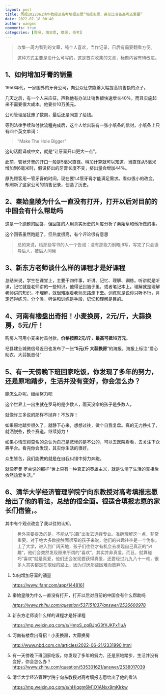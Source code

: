```yaml
---
layout: post
title: 周报2022061清华教授谈高考填报志愿“填报志愿，甚至比准备高考还重要”
date: 2022-07-18 00:40
author: wangms
comments: true
categories: [周报, 填志愿, 摘录, 高考]
---
```

<blockquote>
<p>收集一周内看到的文章，纯个人喜欢，当作记录，日后有需要翻看方便。</p>
<p>这种方式主要是没什么可写的，这是首次收集的文章，标题内容有待改进。</p>
</blockquote>
<h2>1、如何增加牙膏的销量</h2>
<p>1950年代，一家国外的牙膏公司，向公众征求能够大幅提高销售额的点子。</p>
<p>几天之后，有一个人来应征，声称他有办法让销售额快速增长40%，而且实施起来不需要很大成本。他要价10万美元。</p>
<p>公司管理层犹豫了数周，最后还是同意了给钱。</p>
<p>等到法律手续和付款流程完成后，这个人给出装有一张小纸条的信封，小纸条上只有四个英文单词：</p>
<blockquote>
<p>“Make The Hole Bigger”</p>
</blockquote>
<p>这句话翻译成中文，就是“让牙膏开口更大一点”。</p>
<p>此前，管状牙膏的开口一般是5毫米直径。稍加计算就可以知道，当直径从5毫米增加到6毫米时，假设挤出的牙膏长度不变，挤出量会增加44%。</p>
<p>原先顾客用一管牙膏的时间，现在要1.4管牙膏才能满足需求。看似很小的改变，却刷新了这家公司的销售记录，创造了历史。</p>
<h2>2、秦始皇陵为什么一直没有打开，打开以后对目前的中国会有什么帮助吗</h2>
<p>这是一个跑题的回答，但回答的人用真实历史的角度分析了秦始皇和他所做的事。</p>
<p>这个回答虽然跑题了，但热度很高，有个评论很有意思</p>
<blockquote>
<p>总的来说，给那些写书的人一个告诫：没有那能力别瞎j8写，写完了只会误导后人，被后人问候</p>
</blockquote>
<h2>3、新东方老师谈什么样的课程才是好课程</h2>
<p>总结来说，学生在课堂上，主要干四件事，听讲、记忆、理解、训练。听讲就是听课，记忆就是老师讲的一些知识，他得记到脑子里，或者笔记本上。理解就是理解老师讲的知识，不理解，就很难跟着老师思路走下去。训练就是说你只听不行，肯定还得练习。分个类，听讲和训练是手段，记忆和理解是目的。</p>
<h2>4、河南有楼盘出奇招！小麦换房，2元/斤，大蒜换房，5元/斤！</h2>
<p>购房人可用小麦来付首付款，<strong>价格按照2元/斤，最高可抵16万元</strong>。</p>
<p>杞县建业城微信号近日也发布了一张“<strong>5元/斤 大蒜换房</strong>”的海报。海报上标注“爱心助农，大蒜抵首付”</p>
<h2>5、有一天傍晚下班回家吃饭，你发现了多年的努力，还是原地踏步，生活并没有变好，你会怎么办？</h2>
<p>能怎么办呢，继续努力吧</p>
<p>这个世界上一出生就在罗马的是少数人，雨天没伞的孩子是多数人。</p>
<p>就像许三多说的那样不抛弃！不放弃！</p>
<p>如果原地踏步很久了，就静下心来，想想过往，做个自我复盘。真的无力挣扎了，就洒脱些，换个赛道。继续努力！</p>
<p>如果心情压抑莫名的总认为自己是悲惨的是不公的，可以去医院看看，去关注下众筹平台。看完你会发现，其实你生活的很好。</p>
<p>众生皆苦，我们能做的就是在自我纠错中努力奔跑。</p>
<p>就像罗曼·罗兰说的那样“世上只有一种真正的英雄主义，就是认清了生活的真相后依然热爱生活。”</p>
<h2>6、清华大学经济管理学院宁向东教授对高考填报志愿给出了他的看法，总结的很全面。很适合填报志愿的家长们借鉴，。</h2>
<p>其中有个观点改变了我以往的认知。</p>
<blockquote>
<p>另外需要提及的是，不能从“兴趣”出发去选择专业。准确理解这一点，非常重要。对于绝大多数接触面很窄的孩子来说，他们的兴趣往往是一个伪象。上了大学，进入到广阔天地，孩子们往往才有机会去发现自己真正的“兴趣”，他们会突然发现原来所谓的“喜欢”，其实并非真爱。而且，就算碰巧“喜欢”就是真爱，他们还会发现要获得真爱，还要经过九九八十一难，很多人其实都是在取经的路上，因为讨厌那些困难而放弃的。</p>
</blockquote>
<ol>
<li>
<p>如何增加牙膏的销量</p>
<p><a href="https://www.ifanr.com/app/1448161">https://www.ifanr.com/app/1448161</a></p>
</li>
<li>
<p>秦始皇陵为什么一直没有打开，打开以后对目前的中国会有什么帮助吗</p>
<p><em><a href="https://www.zhihu.com/question/537151037/answer/2536600978">https://www.zhihu.com/question/537151037/answer/2536600978</a></em></p>
</li>
<li>
<p>新东方老师谈什么样的课程才是好课程</p>
<p><a href="https://mp.weixin.qq.com/s/HmpS_ppBJpG3fXJKFx1IuA">https://mp.weixin.qq.com/s/HmpS_ppBJpG3fXJKFx1IuA</a></p>
</li>
<li>
<p>河南有楼盘出奇招！小麦换房，大蒜换房</p>
<p><a href="http://www.nbd.com.cn/articles/2022-06-21/2331990.html">http://www.nbd.com.cn/articles/2022-06-21/2331990.html</a></p>
</li>
<li>
<p>有一天傍晚下班回家吃饭，你发现了多年的努力，还是原地踏步，生活并没有变好，你会怎么办？
<a href="https://www.zhihu.com/question/535301621/answer/2538017039">https://www.zhihu.com/question/535301621/answer/2538017039</a></p>
</li>
<li>
<p>清华大学经济管理学院宁向东教授对高考填报志愿给出了他的看法</p>
<p><a href="https://mp.weixin.qq.com/s/nHIqgm6M1O1ANxx9mKIrkw">https://mp.weixin.qq.com/s/nHIqgm6M1O1ANxx9mKIrkw</a></p>
</li>
</ol>
